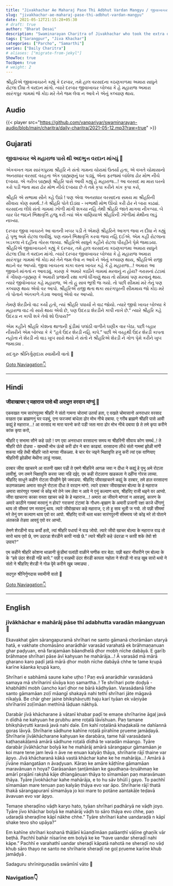 ```yaml
---
title: "Jivakhachar Ae Maharaj Pase Thi Adbhut Vardan Mangyu / જીવાખાચર એ મહારાજ પાસે થી અદભુત્ત વરદાન માંગ્યું"
slug: "jivakhachar-ae-maharaj-pase-thi-adbhut-vardan-mangyu"
date: 2021-05-12T21:15:28+05:30
# draft: true
author: "Bharat Desai"
description: "Swaminarayan Charitra of Jivakhachar who took the extra ordinary blessing from Maharaj, About lord Swaminarayan"
tags: ["Sarangpur", "Jiva Khachar"]
categories: ["Parcho", "Samarthi"]
series: ["Daily Charitra"]
# aliases: ["migrate-from-jekyl"]
ShowToc: true
TocOpen: true
# weight: 2
---
```


<!-- this Content Here will shown id listing page till "more" tag -->
શ્રીહરિએ જીવાખાચરને કહ્યું કે દરબાર, તમે હાલ વરસાદના કઠણકાળમા અમારા સાધુને રોટલા દીધા તે વરદાન માંગો. ત્યારે દરબાર જીવાખાચર બોલ્યા કે હે મહારાજ અમારા સારંગપુર ગામમાં જે કોઇ મરે તેને જમ લેવા ન આવે ને એનું કલ્યાણ થાય.

<!--more-->

<!-- start Remove this if audio not available -->
## Audio
{{< player src="https://github.com/vanpariyar/swaminarayan-audio/blob/main/charitra/daily-charitra/2021-05-12.mp3?raw=true" >}}
<!-- End Audio -->

## Gujarati
### જીવાખાચર એ મહારાજ પાસે થી અદભુત્ત વરદાન માંગ્યું :tada:
એકવખત ગામ સારંગપુરમા શ્રીહરિ ને સંતો ગામના ચોરામાં ઉતર્યા હતા, એ વખતે ચોમાસાનો અનરાધાર વરસાદ વરહતા એક બ્રાહ્મણનું ઘર પડ્યું, એના ફરજમાં બાંધેલા ઢોર મોભ નીચે દબાયા. એ ગરીબ બ્રાહ્મણે શ્રીહરિ પાસે આવી કહ્યું હે મહારાજ...! આ વરસાદ મા મારા ઘરનો કરો પડી જતા મારા ઢોર મોભ નીચે દબાયા છે તે તમે કૃપા કરીને કાંક કૃપા કરો,

શ્રીહરિ એ સભામા સૌને કહે ઉઠો ! પણ એવા અનરાધાર વરસાદના સમય મા શ્રીહરિની સીવાય કોણ સમર્થ..! તે શ્રીહરિ પોતે દોડ્યા - ખભાથી મોભ ઊંચો કરી ઢોર ને બારા કાઢ્યાં. વરસાદના લીધે સંતો ગામમાં ઝોળી માંગી શકયા નહિ તેથી શ્રીહરિ જાતે માગવા નીકળ્યા. બે ચાર ઘેર જઇને ભિક્ષાવૃત્તિ હજુ કરી ત્યાં એક વાણિયાએ શ્રીહરિની ઝોળીમાં મેથીના લાડું નાખ્યા.

દરબાર જીવા ખાચરને આ વાતની ખબર પડી તે એમણે શ્રીહરિને આગળ જવા ન દીધા ને કહ્યું હે પૃભુ અમે રોટલા લાવીશું. પણ તમને ભિક્ષાવૃત્તિ કરવા જવા નહિ દઈએ. એમ કહી રોટલાના ખડકલા ને દહીંના ગોરસ લાવ્યા. શ્રીહરિએ સાધુને કહીને રોટલા પીરહીને પૃેમે જમાડયા. શ્રીહરિએ જીવાખાચરને કહ્યું કે દરબાર, તમે હાલ વરસાદના કઠણકાળમા અમારા સાધુને રોટલા દીધા તે વરદાન માંગો. ત્યારે દરબાર જીવાખાચર બોલ્યા કે હે મહારાજ અમારા સારંગપુર ગામમાં જે કોઇ મરે તેને જમ લેવા ન આવે ને એનું કલ્યાણ થાય, શ્રીહરિએ રાજી થઇને વર આપ્યો. જીવા ખાચરના કાકા વસ્તા ખાચર કહે કે હે મહારાજ...! અમારા આ જીવાને માંગતાં ન આવડ્યું. કારણ કે અમારે કાઠીને ગામમાં મરવાનું ન હોય? ગરાસનાં ટંટામાં કે ગૌધણ-બૃાહ્મણ કે અમારી પ્રજાની રક્ષા કાજે ધીંગાણું થાય તો સીમમાં પણ મરવાનું થાય. ત્યારે જીવોખાચર કહે મહારાજ, એ તો હુ સાવ ભૂલી જ ગયો. તો પછી સીમમાં મરે તેનું પણ કલ્યાણ થાય એવો વર આપો. શ્રીહરિએ રાજી થતા થકા સારંગપુરની સીમમાય જો કોઇ મરે તો પોતાને અંતકાળે તેડવા આવવું એવો વર આપ્યો.

તેમણે શેરડીનો વાઢ કર્યો હતો, ત્યાં શ્રીહરિ પધાર્યા ને વાઢ જોયો. ત્યારે જીવો ખાચર બોલ્યા કે મહારાજ વાઢ તો સારો થાય એવો છે, પણ ઉદરડા શેરડીને કાપી નાખે છે.” ત્યારે શ્રીહરિ કહે ઉંદરડા ન કાપી શકે તેવો શો ઉપાય?”

એમ કહીને શ્રીહરિ કોશના થાળાની કૂંડીમાં પલાંઠી વાળીને ઘણીક વાર બેઠા. પછી બહાર નીસરીને એમ બોલ્યા કે કે “હવે ઉંદર શેરડી નહિ કાપે.”
પછી એ વરહથી ઉંદર શેરડી કાપતા નહોતા ને શેરડી નો વાડ ખુબ સારો થયો ને સંતો ને શ્રીહરિએ શેરડી ને ગોળ પૃેમે કરીને ખુબ જમાડ્યા .

સદગુરુ શ્રીનિર્ગુણદાસ સ્વામીની વાતો
:pray:

<!-- Remove This and add charitra Gujarati -->

[Goto Naviagation:point_down: ](#navigation)

----
## Hindi
### जीवाखाचर ए महाराज पासे थी अदभुत्त वरदान मांग्युं :tada:
एकवखत गाम सारंगपुरमा श्रीहरि ने संतो गामना चोरामां उतर्या हता, ए वखते चोमासानो अनराधार वरसाद वरहता एक ब्राह्मणनुं घर पड्युं, एना फरजमां बांधेला ढोर मोभ नीचे दबाया. ए गरीब ब्राह्मणे श्रीहरि पासे आवी कह्युं हे महाराज...! आ वरसाद मा मारा घरनो करो पडी जता मारा ढोर मोभ नीचे दबाया छे ते तमे कृपा करीने कांक कृपा करो,

श्रीहरि ए सभामा सौने कहे उठो ! पण एवा अनराधार वरसादना समय मा श्रीहरिनी सीवाय कोण समर्थ..! ते श्रीहरि पोते दोड्या - खभाथी मोभ ऊंचो करी ढोर ने बारा काढ्यां. वरसादना लीधे संतो गाममां झोळी मांगी शकया नहि तेथी श्रीहरि जाते मागवा नीकळ्या. बे चार घेर जइने भिक्षावृत्ति हजु करी त्यां एक वाणियाए श्रीहरिनी झोळीमां मेथीना लाडुं नाख्या.

दरबार जीवा खाचरने आ वातनी खबर पडी ते एमणे श्रीहरिने आगळ जवा न दीधा ने कह्युं हे पृभु अमे रोटला लावीशुं. पण तमने भिक्षावृत्ति करवा जवा नहि दईए. एम कही रोटलाना खडकला ने दहींना गोरस लाव्या. श्रीहरिए साधुने कहीने रोटला पीरहीने पृेमे जमाडया. श्रीहरिए जीवाखाचरने कह्युं के दरबार, तमे हाल वरसादना कठणकाळमा अमारा साधुने रोटला दीधा ते वरदान मांगो. त्यारे दरबार जीवाखाचर बोल्या के हे महाराज अमारा सारंगपुर गाममां जे कोइ मरे तेने जम लेवा न आवे ने एनुं कल्याण थाय, श्रीहरिए राजी थइने वर आप्यो. जीवा खाचरना काका वस्ता खाचर कहे के हे महाराज...! अमारा आ जीवाने मांगतां न आवड्युं. कारण के अमारे काठीने गाममां मरवानुं न होय? गरासनां टंटामां के गौधण-बृाह्मण के अमारी प्रजानी रक्षा काजे धींगाणुं थाय तो सीममां पण मरवानुं थाय. त्यारे जीवोखाचर कहे महाराज, ए तो हु साव भूली ज गयो. तो पछी सीममां मरे तेनुं पण कल्याण थाय एवो वर आपो. श्रीहरिए राजी थता थका सारंगपुरनी सीममाय जो कोइ मरे तो पोताने अंतकाळे तेडवा आववुं एवो वर आप्यो.

तेमणे शेरडीनो वाढ कर्यो हतो, त्यां श्रीहरि पधार्या ने वाढ जोयो. त्यारे जीवो खाचर बोल्या के महाराज वाढ तो सारो थाय एवो छे, पण उदरडा शेरडीने कापी नाखे छे.” त्यारे श्रीहरि कहे उंदरडा न कापी शके तेवो शो उपाय?”

एम कहीने श्रीहरि कोशना थाळानी कूंडीमां पलांठी वाळीने घणीक वार बेठा. पछी बहार नीसरीने एम बोल्या के के “हवे उंदर शेरडी नहि कापे.”
पछी ए वरहथी उंदर शेरडी कापता नहोता ने शेरडी नो वाड खुब सारो थयो ने संतो ने श्रीहरिए शेरडी ने गोळ पृेमे करीने खुब जमाड्या .

सदगुरु श्रीनिर्गुणदास स्वामीनी वातो
:pray:

<!-- Remove This and add charitra Hindi -->

[Goto Naviagation:point_down: ](#navigation)

----
## English
### jīvākhāchar e mahārāj pāse thī adabhutta varadān māangyuan :tada:
Ekavakhat gām sārangapuramā shrīhari ne santo gāmanā chorāmāan utaryā hatā, e vakhate chomāsāno anarādhār varasād varahatā ek brāhmaṇanuan ghar paḍyuan, enā farajamāan bāandhelā ḍhor mobh nīche dabāyā. E garīb brāhmaṇe shrīhari pāse āvī kahyuan he mahārāja...! Ā varasād mā mārā gharano karo paḍī jatā mārā ḍhor mobh nīche dabāyā chhe te tame kṛupā karīne kāanka kṛupā karo,

Shrīhari e sabhāmā saune kahe uṭho ! Paṇ evā anarādhār varasādanā samaya mā shrīharinī sīvāya koṇ samartha..! Te shrīhari pote doḍyā - khabhāthī mobh ūancho karī ḍhor ne bārā kāḍhyāan. Varasādanā līdhe santo gāmamāan zoḷī māangī shakayā nahi tethī shrīhari jāte māgavā nīkaḷyā. Be chār gher jaine bhikṣhāvṛutti haju karī tyāan ek vāṇiyāe shrīharinī zoḷīmāan methīnā lāḍuan nākhyā.

Darabār jīvā khācharane ā vātanī khabar paḍī te emaṇe shrīharine āgaḷ javā n dīdhā ne kahyuan he pṛubhu ame roṭalā lāvīshuan. Paṇ tamane bhikṣhāvṛutti karavā javā nahi daīe. Em kahī roṭalānā khaḍakalā ne dahīannā goras lāvyā. Shrīharie sādhune kahīne roṭalā pīrahīne pṛueme jamāḍayā. Shrīharie jīvākhācharane kahyuan ke darabāra, tame hāl varasādanā kaṭhaṇakāḷamā amārā sādhune roṭalā dīdhā te varadān māango. Tyāre darabār jīvākhāchar bolyā ke he mahārāj amārā sārangapur gāmamāan je koi mare tene jam levā n āve ne enuan kalyāṇ thāya, shrīharie rājī thaine var āpyo. Jīvā khācharanā kākā vastā khāchar kahe ke he mahārāja...! Amārā ā jīvāne māangatāan n āvaḍyuan. Kāraṇ ke amāre kāṭhīne gāmamāan maravānuan n hoya? Garāsanāan ṭanṭāmāan ke gaudhaṇa-bṛuāhmaṇ ke amārī prajānī rakṣhā kāje dhīangāṇuan thāya to sīmamāan paṇ maravānuan thāya. Tyāre jīvokhāchar kahe mahārāja, e to hu sāv bhūlī j gayo. To pachhī sīmamāan mare tenuan paṇ kalyāṇ thāya evo var āpo. Shrīharie rājī thatā thakā sārangapuranī sīmamāya jo koi mare to potāne aantakāḷe teḍavā āvavuan evo var āpyo.

Temaṇe sheraḍīno vāḍh karyo hato, tyāan shrīhari padhāryā ne vāḍh joyo. Tyāre jīvo khāchar bolyā ke mahārāj vāḍh to sāro thāya evo chhe, paṇ udaraḍā sheraḍīne kāpī nākhe chhe.” Tyāre shrīhari kahe uandaraḍā n kāpī shake tevo sho upāya?”

Em kahīne shrīhari koshanā thāḷānī kūanḍīmāan palāanṭhī vāḷīne ghaṇīk vār beṭhā. Pachhī bahār nīsarīne em bolyā ke ke “have uandar sheraḍī nahi kāpe.” Pachhī e varahathī uandar sheraḍī kāpatā nahotā ne sheraḍī no vāḍ khub sāro thayo ne santo ne shrīharie sheraḍī ne goḷ pṛueme karīne khub jamāḍyā .

Sadaguru shrīnirguṇadās swāmīnī vāto
:pray:

<!-- Remove This and add charitra English -->


### Navigation:point_down: